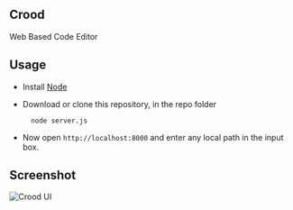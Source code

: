 Crood
------

Web Based Code Editor

## Usage

* Install [Node](http://nodejs.org/download/)
* Download or clone this repository, in the repo folder


        node server.js


* Now open `http://localhost:8000` and enter any local path in the input box.

## Screenshot

![Crood UI](https://dl.dropboxusercontent.com/u/1140834/crood-screen.PNG "Crood UI")